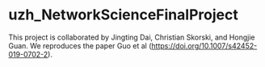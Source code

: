 # uzh_NetworkScienceFinalProject
This project is collaborated by Jingting Dai, Christian Skorski, and Hongjie Guan. We reproduces the paper Guo et al (https://doi.org/10.1007/s42452-019-0702-2).
